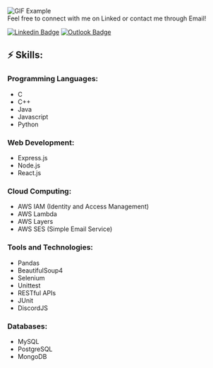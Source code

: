 ![GIF Example](https://github.com/joshhzheng/joshhzheng/blob/main/hello.gif)\
Feel free to connect with me on Linked or contact me through Email!

[![Linkedin Badge](https://img.shields.io/badge/-LinkedIn-blue?style=flat-square&logo=Linkedin&logoColor=white&link=josh-zheng888)](https://www.linkedin.com/in/josh-zheng888/)
[![Outlook Badge](https://img.shields.io/badge/-Outlook-0078D4?style=flat-square&logo=Microsoft-Outlook&logoColor=white&link=mailto:joshzheng99@outlook.com)](mailto:joshzheng99@outlook.com)

## ⚡ Skills:

### Programming Languages:
- C
- C++
- Java
- Javascript
- Python

### Web Development:
- Express.js
- Node.js
- React.js

### Cloud Computing:
- AWS IAM (Identity and Access Management)
- AWS Lambda
- AWS Layers
- AWS SES (Simple Email Service)

### Tools and Technologies:
- Pandas
- BeautifulSoup4
- Selenium
- Unittest
- RESTful APIs
- JUnit
- DiscordJS

### Databases:
- MySQL
- PostgreSQL
- MongoDB
